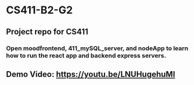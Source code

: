 # CS411-B2-G2
## Project repo for CS411
### Open moodfrontend, 411_mySQL_server, and nodeApp to learn how to run the react app and backend express servers.


## Demo Video: https://youtu.be/LNUHugehuMI

